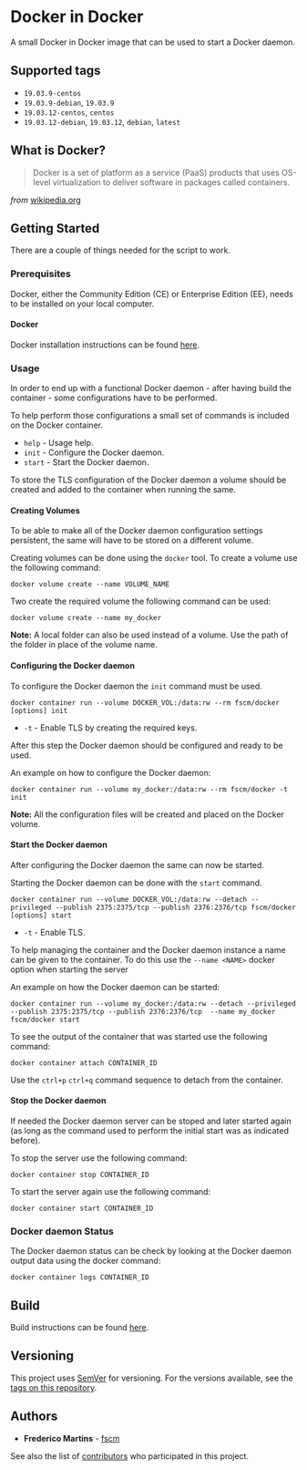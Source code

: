 # Docker in Docker

A small Docker in Docker image that can be used to start a Docker daemon.

## Supported tags

- `19.03.9-centos`
- `19.03.9-debian`, `19.03.9`
- `19.03.12-centos`, `centos`
- `19.03.12-debian`, `19.03.12`, `debian`, `latest`

## What is Docker?

> Docker is a set of platform as a service (PaaS) products that uses OS-level virtualization to deliver software in packages called containers.

*from* [wikipedia.org](https://en.wikipedia.org/wiki/Docker_%28software%29)

## Getting Started

There are a couple of things needed for the script to work.

### Prerequisites

Docker, either the Community Edition (CE) or Enterprise Edition (EE), needs to
be installed on your local computer.

#### Docker

Docker installation instructions can be found
[here](https://docs.docker.com/install/).

### Usage

In order to end up with a functional Docker daemon - after having build
the container - some configurations have to be performed.

To help perform those configurations a small set of commands is included on the
Docker container.

- `help` - Usage help.
- `init` - Configure the Docker daemon.
- `start` - Start the Docker daemon.

To store the TLS configuration of the Docker daemon a volume should be created
and added to the container when running the same.

#### Creating Volumes

To be able to make all of the Docker daemon configuration settings persistent,
the same will have to be stored on a different volume.

Creating volumes can be done using the `docker` tool. To create a volume use
the following command:

```
docker volume create --name VOLUME_NAME
```

Two create the required volume the following command can be used:

```
docker volume create --name my_docker
```

**Note:** A local folder can also be used instead of a volume. Use the path of
the folder in place of the volume name.

#### Configuring the Docker daemon

To configure the Docker daemon the `init` command must be used.

```
docker container run --volume DOCKER_VOL:/data:rw --rm fscm/docker [options] init
```

* `-t` - Enable TLS by creating the required keys.

After this step the Docker daemon should be configured and ready to be
used.

An example on how to configure the Docker daemon:

```
docker container run --volume my_docker:/data:rw --rm fscm/docker -t init
```

**Note:** All the configuration files will be created and placed on the Docker
volume.

#### Start the Docker daemon

After configuring the Docker daemon the same can now be started.

Starting the Docker daemon can be done with the `start` command.

```
docker container run --volume DOCKER_VOL:/data:rw --detach --privileged --publish 2375:2375/tcp --publish 2376:2376/tcp fscm/docker [options] start
```

* `-t` - Enable TLS.

To help managing the container and the Docker daemon instance a name can be
given to the container. To do this use the `--name <NAME>` docker option when
starting the server

An example on how the Docker daemon can be started:

```
docker container run --volume my_docker:/data:rw --detach --privileged --publish 2375:2375/tcp --publish 2376:2376/tcp  --name my_docker fscm/docker start
```

To see the output of the container that was started use the following command:

```
docker container attach CONTAINER_ID
```

Use the `ctrl+p` `ctrl+q` command sequence to detach from the container.

#### Stop the Docker daemon

If needed the Docker daemon server can be stoped and later started again (as
long as the command used to perform the initial start was as indicated before).

To stop the server use the following command:

```
docker container stop CONTAINER_ID
```

To start the server again use the following command:

```
docker container start CONTAINER_ID
```

### Docker daemon Status

The Docker daemon status can be check by looking at the Docker daemon output
data using the docker command:

```
docker container logs CONTAINER_ID
```

## Build

Build instructions can be found
[here](https://github.com/fscm/docker-docker/blob/master/README.build.md).

## Versioning

This project uses [SemVer](http://semver.org/) for versioning. For the versions
available, see the [tags on this repository](https://github.com/fscm/docker-docker/tags).

## Authors

* **Frederico Martins** - [fscm](https://github.com/fscm)

See also the list of [contributors](https://github.com/fscm/docker-docker/contributors)
who participated in this project.
